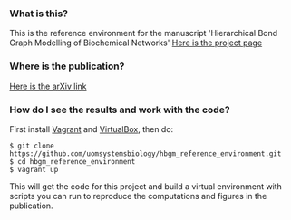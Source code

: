 ### What is this? 
This is the reference environment for the manuscript 'Hierarchical Bond Graph Modelling of Biochemical Networks'
[Here is the project page](http://uomsystemsbiology.github.io/hbgm/)

### Where is the publication?
[Here is the arXiv link](http://arxiv.org/abs/1503.01814)

### How do I see the results and work with the code?
First install [Vagrant](http://www.vagrantup.com) and [VirtualBox](https://www.virtualbox.org/), then do:

```
$ git clone https://github.com/uomsystemsbiology/hbgm_reference_environment.git
$ cd hbgm_reference_environment
$ vagrant up
```
This will get the code for this project and build a virtual environment with scripts you can run to reproduce the computations and figures in the publication.